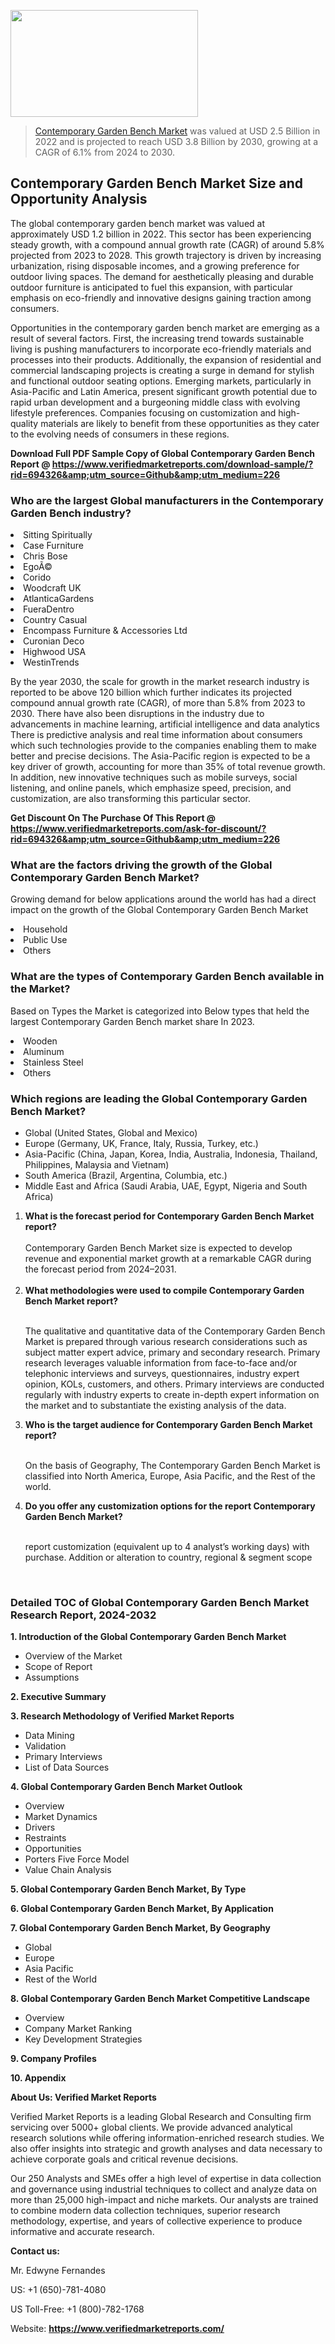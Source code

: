 <img src="https://ffe5etoiles.com/wp-content/uploads/2024/12/MST1-300x171.png" alt="" width="300" height="171" class="alignnone size-medium wp-image-20088" /><blockquote><p><p><a href="https://www.verifiedmarketreports.com/download-sample/?rid=694326&utm_source=Github&utm_medium=226" target="_blank">Contemporary Garden Bench Market</a> was valued at USD 2.5 Billion in 2022 and is projected to reach USD 3.8 Billion by 2030, growing at a CAGR of 6.1% from 2024 to 2030.</p></blockquote><p><h2>Contemporary Garden Bench Market Size and Opportunity Analysis</h2><p>The global contemporary garden bench market was valued at approximately USD 1.2 billion in 2022. This sector has been experiencing steady growth, with a compound annual growth rate (CAGR) of around 5.8% projected from 2023 to 2028. This growth trajectory is driven by increasing urbanization, rising disposable incomes, and a growing preference for outdoor living spaces. The demand for aesthetically pleasing and durable outdoor furniture is anticipated to fuel this expansion, with particular emphasis on eco-friendly and innovative designs gaining traction among consumers.</p><p>Opportunities in the contemporary garden bench market are emerging as a result of several factors. First, the increasing trend towards sustainable living is pushing manufacturers to incorporate eco-friendly materials and processes into their products. Additionally, the expansion of residential and commercial landscaping projects is creating a surge in demand for stylish and functional outdoor seating options. Emerging markets, particularly in Asia-Pacific and Latin America, present significant growth potential due to rapid urban development and a burgeoning middle class with evolving lifestyle preferences. Companies focusing on customization and high-quality materials are likely to benefit from these opportunities as they cater to the evolving needs of consumers in these regions.</p></p><p class=""><strong>Download Full PDF Sample Copy of Global Contemporary Garden Bench Report @ <a href="https://www.verifiedmarketreports.com/download-sample/?rid=694326&amp;utm_source=Github&amp;utm_medium=226" target="_blank">https://www.verifiedmarketreports.com/download-sample/?rid=694326&amp;utm_source=Github&amp;utm_medium=226</a></strong></p><h3 id="" class="">Who are the largest Global manufacturers in the Contemporary Garden Bench industry?</h3><p><li>Sitting Spiritually</li><li> Case Furniture</li><li> Chris Bose</li><li> EgoÃ©</li><li> Corido</li><li> Woodcraft UK</li><li> AtlanticaGardens</li><li> FueraDentro</li><li> Country Casual</li><li> Encompass Furniture & Accessories Ltd</li><li> Curonian Deco</li><li> Highwood USA</li><li> WestinTrends</li></p><div class=""><div class="" dir="" data-message-author-role="" data-message-id="" data-message-model-slug=""><div class=""><div class=""><div class=""><div class="" dir="" data-message-author-role="" data-message-id="" data-message-model-slug=""><div class=""><div class=""><p>By the year 2030, the scale for growth in the market research industry is reported to be above 120 billion which further indicates its projected compound annual growth rate (CAGR), of more than 5.8% from 2023 to 2030. There have also been disruptions in the industry due to advancements in machine learning, artificial intelligence and data analytics There is predictive analysis and real time information about consumers which such technologies provide to the companies enabling them to make better and precise decisions. The Asia-Pacific region is expected to be a key driver of growth, accounting for more than 35% of total revenue growth. In addition, new innovative techniques such as mobile surveys, social listening, and online panels, which emphasize speed, precision, and customization, are also transforming this particular sector.</p><p><strong>Get Discount On The Purchase Of This Report @&nbsp; <a href="https://www.verifiedmarketreports.com/ask-for-discount/?rid=694326&amp;utm_source=Github&amp;utm_medium=226" target="_blank">https://www.verifiedmarketreports.com/ask-for-discount/?rid=694326&amp;utm_source=Github&amp;utm_medium=226</a></strong></p></div></div></div></div></div></div></div></div><h3 id="" class="">What are the factors driving the growth of the Global Contemporary Garden Bench Market?</h3><p id="" class="">Growing demand for below applications around the world has had a direct impact on the growth of the Global Contemporary Garden Bench Market</p><p id="" class=""><li>Household</li><li> Public Use</li><li> Others</li></p><h3 id="" class="">What are the types of Contemporary Garden Bench available in the Market?</h3><p id="" class="">Based on Types the Market is categorized into Below types that held the largest Contemporary Garden Bench market share In 2023.</p><p id="" class=""><li>Wooden</li><li> Aluminum</li><li> Stainless Steel</li><li> Others</li></p><h3 id="" class="">Which regions are leading the Global Contemporary Garden Bench Market?</h3><ul><li>Global (United States, Global and Mexico)</li><li>Europe (Germany, UK, France, Italy, Russia, Turkey, etc.)</li><li>Asia-Pacific (China, Japan, Korea, India, Australia, Indonesia, Thailand, Philippines, Malaysia and Vietnam)</li><li>South America (Brazil, Argentina, Columbia, etc.)</li><li>Middle East and Africa (Saudi Arabia, UAE, Egypt, Nigeria and South Africa)</li></ul><p><ol><li><strong>What is the forecast period for Contemporary Garden Bench Market report?<br /></strong><br /><span data-sheets-root="1" data-sheets-value="{&quot;1&quot;:2,&quot;2&quot;:&quot;XXXX size is expected to develop revenue and exponential market growth at a remarkable CAGR during the forecast period from 2024&ndash;2030.&quot;}" data-sheets-userformat="{&quot;2&quot;:12674,&quot;4&quot;:{&quot;1&quot;:2,&quot;2&quot;:16776960},&quot;10&quot;:2,&quot;11&quot;:0,&quot;15&quot;:&quot;Arial&quot;,&quot;16&quot;:12}">Contemporary Garden Bench Market size is expected to develop revenue and exponential market growth at a remarkable CAGR during the forecast period from 2024&ndash;2031.</span><br /><br /></li><li><strong>What methodologies were used to compile Contemporary Garden Bench Market report?<br /><br /></strong><p>The qualitative and quantitative data of the&nbsp;Contemporary Garden Bench Market is prepared through various research considerations such as subject matter expert advice, primary and secondary research. Primary research leverages valuable information from face-to-face and/or telephonic interviews and surveys, questionnaires, industry expert opinion, KOLs, customers, and others. Primary interviews are conducted regularly with industry experts to create in-depth expert information on the market and to substantiate the existing analysis of the data.&nbsp;</p></li><li><strong>Who is the target audience for Contemporary Garden Bench Market report?<br /><br /></strong><p>On the basis of Geography, The&nbsp;Contemporary Garden Bench Market is classified into North America, Europe, Asia Pacific, and the Rest of the world.</p></li><li><strong>Do you offer any customization options for the report Contemporary Garden Bench Market?<br /><br /></strong><p>report customization (equivalent up to 4 analyst&rsquo;s working days) with purchase. Addition or alteration to country, regional &amp; segment scope</p><p>&nbsp;</p></li></ol></p><h3 id="" class="">Detailed TOC of Global Contemporary Garden Bench Market Research Report, 2024-2032</h3><p id="" class=""><strong>1. Introduction of the Global Contemporary Garden Bench Market</strong></p><ul><li>Overview of the Market</li><li>Scope of Report</li><li>Assumptions</li></ul><p id="" class=""><strong>2. Executive Summary</strong></p><p id="" class=""><strong>3. Research Methodology of&nbsp;Verified Market Reports</strong></p><ul><li>Data Mining</li><li>Validation</li><li>Primary Interviews</li><li>List of Data Sources</li></ul><p id="" class=""><strong>4. Global Contemporary Garden Bench Market Outlook</strong></p><ul><li>Overview</li><li>Market Dynamics</li><li>Drivers</li><li>Restraints</li><li>Opportunities</li><li>Porters Five Force Model</li><li>Value Chain Analysis</li></ul><p id="" class=""><strong>5. Global Contemporary Garden Bench Market, By&nbsp;Type</strong></p><p id="" class=""><strong>6. Global Contemporary Garden Bench Market, By Application</strong></p><p id="" class=""><strong>7. Global Contemporary Garden Bench Market, By Geography</strong></p><ul><li>Global</li><li>Europe</li><li>Asia Pacific</li><li>Rest of the World</li></ul><p id="" class=""><strong>8. Global Contemporary Garden Bench Market Competitive Landscape</strong></p><ul><li>Overview</li><li>Company Market Ranking</li><li>Key Development Strategies</li></ul><p id="" class=""><strong>9. Company Profiles</strong></p><p id="" class=""><strong>10. Appendix</strong></p><p id="" class=""><strong>About Us: Verified Market Reports</strong></p><p id="" class="">Verified Market Reports is a leading Global Research and Consulting firm servicing over 5000+ global clients. We provide advanced analytical research solutions while offering information-enriched research studies. We also offer insights into strategic and growth analyses and data necessary to achieve corporate goals and critical revenue decisions.</p><p id="" class="">Our 250 Analysts and SMEs offer a high level of expertise in data collection and governance using industrial techniques to collect and analyze data on more than 25,000 high-impact and niche markets. Our analysts are trained to combine modern data collection techniques, superior research methodology, expertise, and years of collective experience to produce informative and accurate research.</p><p id="" class=""><strong>Contact us:</strong></p><p id="" class="">Mr. Edwyne Fernandes</p><p id="" class="">US: +1 (650)-781-4080</p><p id="" class="">US Toll-Free: +1 (800)-782-1768</p><p id="" class="">Website: <a target="" data-test-app-aware-link=""><strong>https://www.verifiedmarketreports.com/</strong></a></p>
